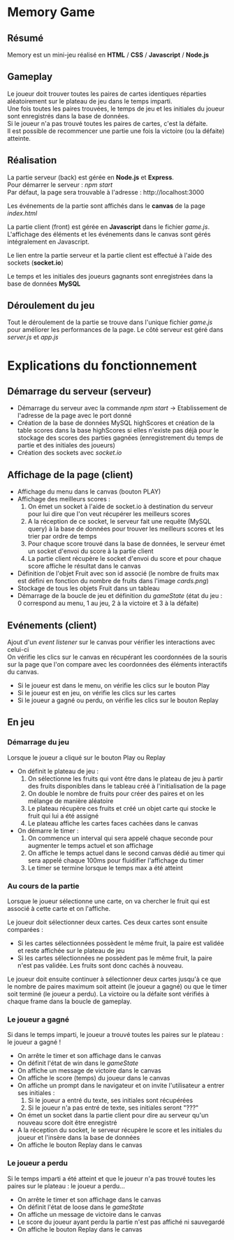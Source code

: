 # Memory Game

## Résumé

Memory est un mini-jeu réalisé en __HTML__ / __CSS__ / __Javascript__ / __Node.js__

## Gameplay

Le joueur doit trouver toutes les paires de cartes identiques réparties aléatoirement sur le plateau de jeu dans le temps imparti.  
Une fois toutes les paires trouvées, le temps de jeu et les initiales du joueur sont enregistrés dans la base de données.  
Si le joueur n'a pas trouvé toutes les paires de cartes, c'est la défaite.  
Il est possible de recommencer une partie une fois la victoire (ou la défaite) atteinte.  

## Réalisation

La partie serveur (back) est gérée en __Node.js__ et __Express__.  
Pour démarrer le serveur : *npm start*  
Par défaut, la page sera trouvable à l'adresse : http://localhost:3000  

Les événements de la partie sont affichés dans le __canvas__ de la page *index.html*  

La partie client (front) est gérée en __Javascript__ dans le fichier *game.js*. L'affichage des éléments et les événements dans le canvas sont gérés intégralement en Javascript.  

Le lien entre la partie serveur et la partie client est effectué à l'aide des sockets (__socket.io__)

Le temps et les initiales des joueurs gagnants sont enregistrées dans la base de données __MySQL__

## Déroulement du jeu

Tout le déroulement de la partie se trouve dans l'unique fichier *game.js* pour améliorer les performances de la page.
Le côté serveur est géré dans *server.js* et *app.js*

# Explications du fonctionnement

## Démarrage du serveur (serveur)

* Démarrage du serveur avec la commande *npm start* -> Etablissement de l'adresse de la page avec le port donné
* Création de la base de données MySQL highScores et création de la table scores dans la base highScores si elles n'existe pas déjà pour le stockage des scores des parties gagnées (enregistrement du temps de partie et des initiales des joueurs)
* Création des sockets avec *socket.io*

## Affichage de la page (client)

* Affichage du menu dans le canvas (bouton PLAY)
* Affichage des meilleurs scores :
  1. On émet un socket à l'aide de socket.io à destination du serveur pour lui dire que l'on veut récupérer les meilleurs scores
  2. A la réception de ce socket, le serveur fait une requête (MySQL query) à la base de données pour trouver les meilleurs scores et les trier par ordre de temps
  3. Pour chaque score trouvé dans la base de données, le serveur émet un socket d'envoi du score à la partie client
  4. La partie client récupère le socket d'envoi du score et pour chaque score affiche le résultat dans le canvas
* Définition de l'objet Fruit avec son id associé (le nombre de fruits max est défini en fonction du nombre de fruits dans l'image *cards.png*)
* Stockage de tous les objets Fruit dans un tableau
* Démarrage de la boucle de jeu et définition du *gameState* (état du jeu : 0 correspond au menu, 1 au jeu, 2 à la victoire et 3 à la défaite)

## Evénements (client)

Ajout d'un *event listener* sur le canvas pour vérifier les interactions avec celui-ci  
On vérifie les clics sur le canvas en récupérant les coordonnées de la souris sur la page que l'on compare avec les coordonnées des éléments interactifs du canvas.  
* Si le joueur est dans le menu, on vérifie les clics sur le bouton Play
* Si le joueur est en jeu, on vérifie les clics sur les cartes
* Si le joueur a gagné ou perdu, on vérifie les clics sur le bouton Replay

## En jeu

### Démarrage du jeu

Lorsque le joueur a cliqué sur le bouton Play ou Replay  
* On définit le plateau de jeu :
  1. On sélectionne les fruits qui vont être dans le plateau de jeu à partir des fruits disponibles dans le tableau créé à l'initialisation de la page
  2. On double le nombre de fruits pour créer des paires et on les mélange de manière aléatoire
  3. Le plateau récupère ces fruits et créé un objet carte qui stocke le fruit qui lui a été assigné
  4. Le plateau affiche les cartes faces cachées dans le canvas
* On démarre le timer :
  1. On commence un interval qui sera appelé chaque seconde pour augmenter le temps actuel et son affichage
  2. On affiche le temps actuel dans le second canvas dédié au timer qui sera appelé chaque 100ms pour fluidifier l'affichage du timer
  3. Le timer se termine lorsque le temps max a été atteint

### Au cours de la partie

Lorsque le joueur sélectionne une carte, on va chercher le fruit qui est associé à cette carte et on l'affiche.  

Le joueur doit sélectionner deux cartes. Ces deux cartes sont ensuite comparées :  
* Si les cartes sélectionnées possèdent le même fruit, la paire est validée et reste affichée sur le plateau de jeu
* Si les cartes sélectionnées ne possèdent pas le même fruit, la paire n'est pas validée. Les fruits sont donc cachés à nouveau.  

Le joueur doit ensuite continuer à sélectionner deux cartes jusqu'à ce que le nombre de paires maximum soit atteint (le joueur a gagné) ou que le timer soit terminé (le joueur a perdu). La victoire ou la défaite sont vérifiés à chaque frame dans la boucle de gameplay.

### Le joueur a gagné

Si dans le temps imparti, le joueur a trouvé toutes les paires sur le plateau : le joueur a gagné !  
* On arrête le timer et son affichage dans le canvas
* On définit l'état de win dans le *gameState*
* On affiche un message de victoire dans le canvas
* On affiche le score (temps) du joueur dans le canvas
* On affiche un prompt dans le navigateur et on invite l'utilisateur a entrer ses initiales :
  1. Si le joueur a entré du texte, ses initiales sont récupérées
  2. Si le joueur n'a pas entré de texte, ses initiales seront "???"
* On émet un socket dans la partie client pour dire au serveur qu'un nouveau score doit être enregistré
* A la réception du socket, le serveur récupère le score et les initiales du joueur et l'insère dans la base de données
* On affiche le bouton Replay dans le canvas

### Le joueur a perdu

Si le temps imparti a été atteint et que le joueur n'a pas trouvé toutes les paires sur le plateau : le joueur a perdu... 
* On arrête le timer et son affichage dans le canvas
* On définit l'état de loose dans le *gameState*
* On affiche un message de victoire dans le canvas
* Le score du joueur ayant perdu la partie n'est pas affiché ni sauvegardé
* On affiche le bouton Replay dans le canvas
